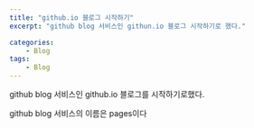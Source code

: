 ```yaml
---
title: "github.io 블로그 시작하기"
excerpt: "github blog 서비스인 githun.io 블로그 시작하기로 했다."

categories:
    - Blog
tags:
    - Blog
---
```

github blog 서비스인 github.io 블로그를 시작하기로했다.

github blog 서비스의 이름은 pages이다